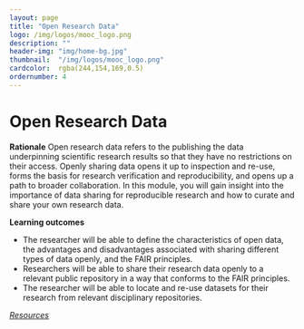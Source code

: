 ```yaml
---
layout: page
title: "Open Research Data"
logo: /img/logos/mooc_logo.png
description: ""
header-img: "img/home-bg.jpg"
thumbnail:  "/img/logos/mooc_logo.png"
cardcolor:  rgba(244,154,169,0.5)
ordernumber: 4
---
```


# Open Research Data
**Rationale**
Open research data refers to the publishing the data underpinning scientific research results so that they have no restrictions on their access. Openly sharing data opens it up to inspection and re-use, forms the basis for research verification and reproducibility, and opens up a path to broader collaboration. In this module, you will gain insight into the importance of data sharing for reproducible research and how to curate and share your own research data.

**Learning outcomes**
* The researcher will be able to define the characteristics of open data, the advantages and disadvantages associated with sharing different types of data openly, and the FAIR principles.
* Researchers will be able to share their research data openly to a relevant public repository in a way that conforms to the FAIR principles.
* The researcher will be able to locate and re-use datasets for their research from relevant disciplinary repositories.

[_Resources_](http://opensciencemooc.eu/open-science-resources/#four)
